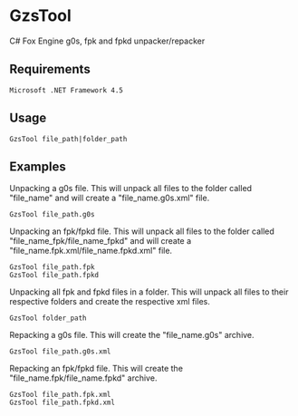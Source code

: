 # GzsTool
C# Fox Engine g0s, fpk and fpkd unpacker/repacker
 
Requirements
--------
```
Microsoft .NET Framework 4.5
```
 
Usage
--------
 
```
GzsTool file_path|folder_path
```
 
Examples
--------
 
Unpacking a g0s file. This will unpack all files to the folder called "file_name" and will create a "file_name.g0s.xml" file.
```
GzsTool file_path.g0s
```
 
Unpacking an fpk/fpkd file. This will unpack all files to the folder called "file_name_fpk/file_name_fpkd" and will create a "file_name.fpk.xml/file_name.fpkd.xml" file.
```
GzsTool file_path.fpk
GzsTool file_path.fpkd
```

Unpacking all fpk and fpkd files in a folder. This will unpack all files to their respective folders and create the respective xml files. 
```
GzsTool folder_path
```

Repacking a g0s file. This will create the "file_name.g0s" archive.
```
GzsTool file_path.g0s.xml
```


Repacking an fpk/fpkd file. This will create the "file_name.fpk/file_name.fpkd" archive.
```
GzsTool file_path.fpk.xml
GzsTool file_path.fpkd.xml
```
